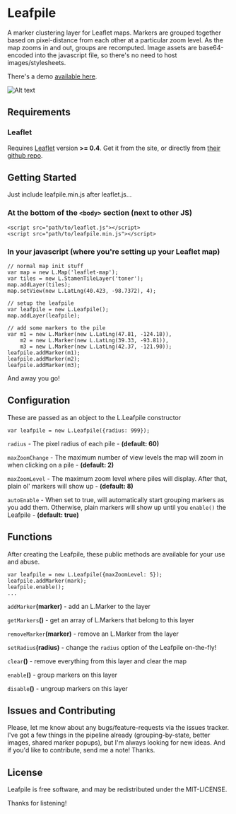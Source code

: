 
Leafpile
===========

A marker clustering layer for Leaflet maps.  Markers are grouped together based on pixel-distance from each other at a particular zoom level.  As the map zooms in and out, groups are recomputed.  Image assets are base64-encoded into the javascript file, so there's no need to host images/stylesheets.

There's a demo [available here](http://cav.is/leafpile/example/index.html "Demo").

![Alt text](http://cav.is/img/leafpile-example.png "Leafpile Demo")

Requirements
------------

### Leaflet

Requires [Leaflet](http://leaflet.cloudmade.com/ "Leaflet") version **>= 0.4**.  Get it from the site, or directly from [their github repo](https://github.com/CloudMade/Leaflet "github").


Getting Started
------------

Just include leafpile.min.js after leaflet.js...

### At the bottom of the `<body>` section (next to other JS)

    <script src="path/to/leaflet.js"></script>
    <script src="path/to/leafpile.min.js"></script>

### In your javascript (where you're setting up your Leaflet map)

    // normal map init stuff
    var map = new L.Map('leaflet-map');
    var tiles = new L.StamenTileLayer('toner');
    map.addLayer(tiles);
    map.setView(new L.LatLng(40.423, -98.7372), 4);

    // setup the leafpile
    var leafpile = new L.Leafpile();
    map.addLayer(leafpile);

    // add some markers to the pile
    var m1 = new L.Marker(new L.LatLng(47.81, -124.18)),
        m2 = new L.Marker(new L.LatLng(39.33, -93.81)),
        m3 = new L.Marker(new L.LatLng(42.37, -121.90));
    leafpile.addMarker(m1);
    leafpile.addMarker(m2);
    leafpile.addMarker(m3);

And away you go!


Configuration
------------

These are passed as an object to the L.Leafpile constructor

    var leafpile = new L.Leafpile({radius: 999});

`radius` - The pixel radius of each pile - __(default: 60)__

`maxZoomChange` - The maximum number of view levels the map will zoom in when clicking on a pile - __(default: 2)__

`maxZoomLevel` - The maximum zoom level where piles will display. After that, plain ol' markers will show up - __(default: 8)__

`autoEnable` - When set to true, will automatically start grouping markers as you add them. Otherwise, plain markers will show up until you `enable()` the Leafpile - __(default: true)__


Functions
------------

After creating the Leafpile, these public methods are available for your use and abuse.

    var leafpile = new L.Leafpile({maxZoomLevel: 5});
    leafpile.addMarker(mark);
    leafpile.enable();
    ...

`addMarker`__(marker)__ - add an L.Marker to the layer

`getMarkers`__()__ - get an array of L.Markers that belong to this layer

`removeMarker`__(marker)__ - remove an L.Marker from the layer

`setRadius`__(radius)__ - change the `radius` option of the Leafpile on-the-fly!

`clear`__()__ - remove everything from this layer and clear the map

`enable`__()__ - group markers on this layer

`disable`__()__ - ungroup markers on this layer


Issues and Contributing
-----------------------

Please, let me know about any bugs/feature-requests via the issues tracker.  I've got a few things in the pipeline already (grouping-by-state, better images, shared marker popups), but I'm always looking for new ideas.  And if you'd like to contribute, send me a note!  Thanks.


License
------------

Leafpile is free software, and may be redistributed under the MIT-LICENSE.

Thanks for listening!
